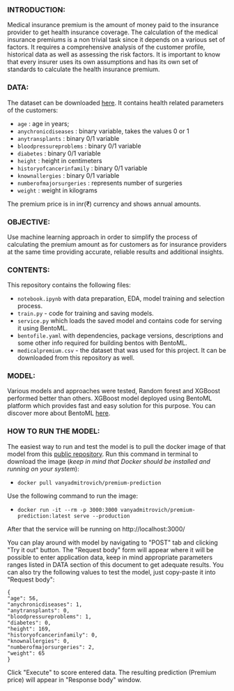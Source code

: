 ### INTRODUCTION: 
   Medical insurance premium is the amount of money paid to the insurance provider to get health insurance coverage. The calculation of the medical insurance premiums is a non trivial task since it depends on a various set of factors. It requires a comprehensive analysis of the customer profile, historical data as well as assessing the risk factors. It is important to know that every insurer uses its own assumptions and has its own set of standards to calculate the health insurance premium. 
   
### DATA: 
   The dataset can be downloaded [here](https://www.kaggle.com/datasets/tejashvi14/medical-insurance-premium-prediction).
   It contains health related parameters of the customers:
   - `age` : age in years;
   - `anychronicdiseases` : binary variable, takes the values 0 or 1
   - `anytransplants` : binary 0/1 variable
   - `bloodpressureproblems` : binary 0/1 variable
   - `diabetes` : binary 0/1 variable
   - `height` : height in centimeters
   - `historyofcancerinfamily` : binary 0/1 variable
   - `knownallergies` : binary 0/1 variable
   - `numberofmajorsurgeries` : represents number of surgeries 
   - `weight` : weight in kilograms
   
   The premium price is in inr(₹) currency and shows annual amounts. 
   
### OBJECTIVE: 
   Use machine learning approach in order to simplify the process of calculating the premium amount as for customers as for insurance providers at the same time providing accurate, reliable results and additional insights. 
   
### CONTENTS:
   This repository contains the following files:
   - `notebook.ipynb` with data preparation, EDA, model training and selection process.
   - `train.py` - code for training and saving models. 
   - `service.py` which loads the saved model and contains code for serving it using BentoML. 
   - `bentofile.yaml` with dependencies, package versions, descriptions and some other info required for building bentos with BentoML. 
   - `medicalpremium.csv` - the dataset that was used for this project. It can be downloaded from this repository as well. 

### MODEL:
   Various models and approaches were tested, Random forest and XGBoost performed better than others. XGBoost model deployed using BentoML platform which provides fast and easy solution for this purpose. You can discover more about BentoML [here](https://docs.bentoml.org/en/latest/). 

### HOW TO RUN THE MODEL:
   The easiest way to run and test the model is to pull the docker image of that model from this [public repository](https://hub.docker.com/r/vanyadmitrovich/premium-prediction). Run this command in terminal to download the image (*keep in mind that Docker should be installed and running on your system*):
   - `docker pull vanyadmitrovich/premium-prediction`
   
  Use the following command to run the image:
   - `docker run -it --rm -p 3000:3000 vanyadmitrovich/premium-prediction:latest serve --production`

  After that the service will be running on http://localhost:3000/ 
  
  You can play around with model by navigating to "POST" tab and clicking "Try it out" button. The "Request body" form will appear where it will be possible to enter application data, keep in mind appropriate parameters ranges listed in DATA section of this document to get adequate results. You can also try the following values to test the model, just copy-paste it into "Request body":
  
  ```
  {
  "age": 56,
  "anychronicdiseases": 1,
  "anytransplants": 0,
  "bloodpressureproblems": 1,
  "diabetes": 0,
  "height": 169,
  "historyofcancerinfamily": 0,
  "knownallergies": 0,
  "numberofmajorsurgeries": 2,
  "weight": 65
}
```

  Click "Execute" to score entered data. The resulting prediction (Premium price) will appear in "Response body" window. 
  
 
 
